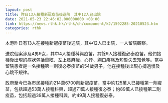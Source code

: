 ```yaml
---
layout: post
title: 昨日13人接種新冠疫苗後送院　其中12人已出院
date: 2021-05-23 22:46:02.000000000 +08:00
link: https://news.rthk.hk/rthk/ch/component/k2/1592285-20210523.htm
categories: rthk
---
```


本港昨日有13人在接種新冠疫苗後送院，其中12人已出院，一人留院觀察。

送院個案涉及4男9女，其中4人接種科興疫苗，其餘9人接種復必泰疫苗。他們接種後出現的症狀包括暈眩、左上肢麻痺、心悸、胸口疼痛及短暫失去知覺等。當中留院患者是一名接種第一劑復必泰疫苗的54歲男子，他在接種後出現心搏過慢及心跳不規律。

政府至今已為市民接種約214萬6700劑新冠疫苗，當中約125萬人已接種第一劑疫苗，包括超過53萬人接種科興，超過71萬人接種復必泰；約89萬人已接種第二劑疫苗，包括超過39萬人接種科興，約49萬人接種復必泰。
